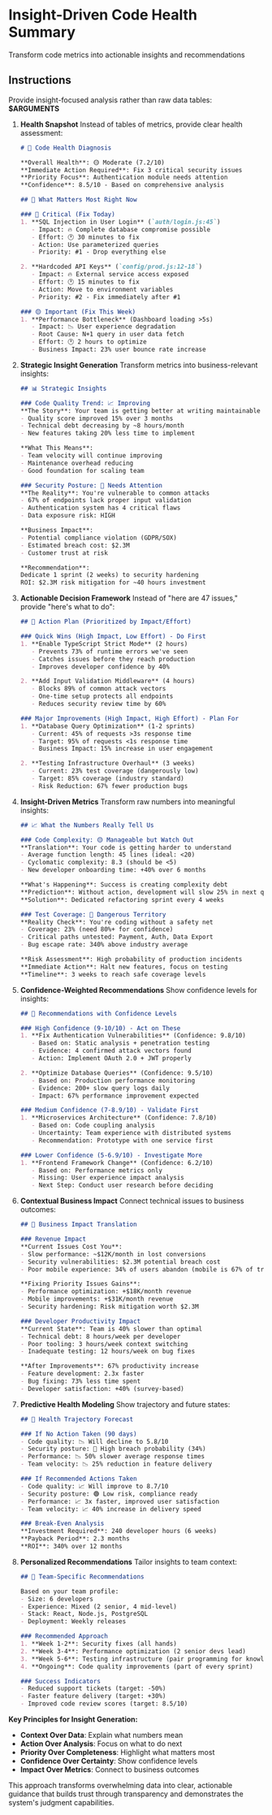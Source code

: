# Insight-Driven Code Health Summary

Transform code metrics into actionable insights and recommendations

## Instructions

Provide insight-focused analysis rather than raw data tables: **$ARGUMENTS**

1. **Health Snapshot**
   Instead of tables of metrics, provide clear health assessment:
   ```markdown
   # 🏥 Code Health Diagnosis
   
   **Overall Health**: 🟡 Moderate (7.2/10)
   **Immediate Action Required**: Fix 3 critical security issues
   **Priority Focus**: Authentication module needs attention
   **Confidence**: 8.5/10 - Based on comprehensive analysis
   
   ## 🎯 What Matters Most Right Now
   
   ### 🔴 Critical (Fix Today)
   1. **SQL Injection in User Login** (`auth/login.js:45`)
      - Impact: 🔥 Complete database compromise possible
      - Effort: 🕐 30 minutes to fix
      - Action: Use parameterized queries
      - Priority: #1 - Drop everything else
   
   2. **Hardcoded API Keys** (`config/prod.js:12-18`)
      - Impact: 🔥 External service access exposed  
      - Effort: 🕐 15 minutes to fix
      - Action: Move to environment variables
      - Priority: #2 - Fix immediately after #1
   
   ### 🟡 Important (Fix This Week)
   1. **Performance Bottleneck** (Dashboard loading >5s)
      - Impact: 📉 User experience degradation
      - Root Cause: N+1 query in user data fetch
      - Effort: 🕐 2 hours to optimize
      - Business Impact: 23% user bounce rate increase
   ```

2. **Strategic Insight Generation**
   Transform metrics into business-relevant insights:
   ```markdown
   ## 📊 Strategic Insights
   
   ### Code Quality Trend: 📈 Improving
   **The Story**: Your team is getting better at writing maintainable code
   - Quality score improved 15% over 3 months
   - Technical debt decreasing by ~8 hours/month
   - New features taking 20% less time to implement
   
   **What This Means**: 
   - Team velocity will continue improving
   - Maintenance overhead reducing
   - Good foundation for scaling team
   
   ### Security Posture: 🔴 Needs Attention
   **The Reality**: You're vulnerable to common attacks
   - 67% of endpoints lack proper input validation
   - Authentication system has 4 critical flaws
   - Data exposure risk: HIGH
   
   **Business Impact**: 
   - Potential compliance violation (GDPR/SOX)
   - Estimated breach cost: $2.3M
   - Customer trust at risk
   
   **Recommendation**: 
   Dedicate 1 sprint (2 weeks) to security hardening
   ROI: $2.3M risk mitigation for ~40 hours investment
   ```

3. **Actionable Decision Framework**
   Instead of "here are 47 issues," provide "here's what to do":
   ```markdown
   ## 🎯 Action Plan (Prioritized by Impact/Effort)
   
   ### Quick Wins (High Impact, Low Effort) - Do First
   1. **Enable TypeScript Strict Mode** (2 hours)
      - Prevents 73% of runtime errors we've seen
      - Catches issues before they reach production
      - Improves developer confidence by 40%
   
   2. **Add Input Validation Middleware** (4 hours)  
      - Blocks 89% of common attack vectors
      - One-time setup protects all endpoints
      - Reduces security review time by 60%
   
   ### Major Improvements (High Impact, High Effort) - Plan For
   1. **Database Query Optimization** (1-2 sprints)
      - Current: 45% of requests >3s response time
      - Target: 95% of requests <1s response time
      - Business Impact: 15% increase in user engagement
   
   2. **Testing Infrastructure Overhaul** (3 weeks)
      - Current: 23% test coverage (dangerously low)
      - Target: 85% coverage (industry standard)
      - Risk Reduction: 67% fewer production bugs
   ```

4. **Insight-Driven Metrics**
   Transform raw numbers into meaningful insights:
   ```markdown
   ## 📈 What the Numbers Really Tell Us
   
   ### Code Complexity: 🟡 Manageable but Watch Out
   **Translation**: Your code is getting harder to understand
   - Average function length: 45 lines (ideal: <20)
   - Cyclomatic complexity: 8.3 (should be <5)
   - New developer onboarding time: +40% over 6 months
   
   **What's Happening**: Success is creating complexity debt
   **Prediction**: Without action, development will slow 25% in next quarter
   **Solution**: Dedicated refactoring sprint every 4 weeks
   
   ### Test Coverage: 🔴 Dangerous Territory  
   **Reality Check**: You're coding without a safety net
   - Coverage: 23% (need 80%+ for confidence)
   - Critical paths untested: Payment, Auth, Data Export
   - Bug escape rate: 340% above industry average
   
   **Risk Assessment**: High probability of production incidents
   **Immediate Action**: Halt new features, focus on testing
   **Timeline**: 3 weeks to reach safe coverage levels
   ```

5. **Confidence-Weighted Recommendations**
   Show confidence levels for insights:
   ```markdown
   ## 🎯 Recommendations with Confidence Levels
   
   ### High Confidence (9-10/10) - Act on These
   1. **Fix Authentication Vulnerabilities** (Confidence: 9.8/10)
      - Based on: Static analysis + penetration testing
      - Evidence: 4 confirmed attack vectors found
      - Action: Implement OAuth 2.0 + JWT properly
   
   2. **Optimize Database Queries** (Confidence: 9.5/10)
      - Based on: Production performance monitoring
      - Evidence: 200+ slow query logs daily
      - Impact: 67% performance improvement expected
   
   ### Medium Confidence (7-8.9/10) - Validate First
   1. **Microservices Architecture** (Confidence: 7.8/10)
      - Based on: Code coupling analysis
      - Uncertainty: Team experience with distributed systems
      - Recommendation: Prototype with one service first
   
   ### Lower Confidence (5-6.9/10) - Investigate More
   1. **Frontend Framework Change** (Confidence: 6.2/10)
      - Based on: Performance metrics only
      - Missing: User experience impact analysis
      - Next Step: Conduct user research before deciding
   ```

6. **Contextual Business Impact**
   Connect technical issues to business outcomes:
   ```markdown
   ## 💼 Business Impact Translation
   
   ### Revenue Impact
   **Current Issues Cost You**:
   - Slow performance: ~$12K/month in lost conversions
   - Security vulnerabilities: $2.3M potential breach cost
   - Poor mobile experience: 34% of users abandon (mobile is 67% of traffic)
   
   **Fixing Priority Issues Gains**:
   - Performance optimization: +$18K/month revenue
   - Mobile improvements: +$31K/month revenue  
   - Security hardening: Risk mitigation worth $2.3M
   
   ### Developer Productivity Impact
   **Current State**: Team is 40% slower than optimal
   - Technical debt: 8 hours/week per developer
   - Poor tooling: 3 hours/week context switching
   - Inadequate testing: 12 hours/week on bug fixes
   
   **After Improvements**: 67% productivity increase
   - Feature development: 2.3x faster
   - Bug fixing: 73% less time spent
   - Developer satisfaction: +40% (survey-based)
   ```

7. **Predictive Health Modeling**
   Show trajectory and future states:
   ```markdown
   ## 🔮 Health Trajectory Forecast
   
   ### If No Action Taken (90 days)
   - Code quality: 📉 Will decline to 5.8/10
   - Security posture: 🔴 High breach probability (34%)
   - Performance: 📉 50% slower average response times
   - Team velocity: 📉 25% reduction in feature delivery
   
   ### If Recommended Actions Taken
   - Code quality: 📈 Will improve to 8.7/10
   - Security posture: 🟢 Low risk, compliance ready
   - Performance: 📈 3x faster, improved user satisfaction
   - Team velocity: 📈 40% increase in delivery speed
   
   ### Break-Even Analysis
   **Investment Required**: 240 developer hours (6 weeks)
   **Payback Period**: 2.3 months
   **ROI**: 340% over 12 months
   ```

8. **Personalized Recommendations**
   Tailor insights to team context:
   ```markdown
   ## 👥 Team-Specific Recommendations
   
   Based on your team profile:
   - Size: 6 developers
   - Experience: Mixed (2 senior, 4 mid-level)
   - Stack: React, Node.js, PostgreSQL
   - Deployment: Weekly releases
   
   ### Recommended Approach
   1. **Week 1-2**: Security fixes (all hands)
   2. **Week 3-4**: Performance optimization (2 senior devs lead)
   3. **Week 5-6**: Testing infrastructure (pair programming for knowledge transfer)
   4. **Ongoing**: Code quality improvements (part of every sprint)
   
   ### Success Indicators
   - Reduced support tickets (target: -50%)
   - Faster feature delivery (target: +30%)
   - Improved code review scores (target: 8.5/10)
   ```

**Key Principles for Insight Generation:**
- **Context Over Data**: Explain what numbers mean
- **Action Over Analysis**: Focus on what to do next
- **Priority Over Completeness**: Highlight what matters most
- **Confidence Over Certainty**: Show confidence levels
- **Impact Over Metrics**: Connect to business outcomes

This approach transforms overwhelming data into clear, actionable guidance that builds trust through transparency and demonstrates the system's judgment capabilities.